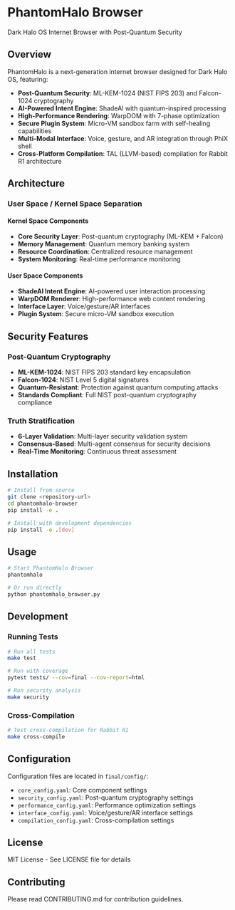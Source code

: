 # PhantomHalo Browser

Dark Halo OS Internet Browser with Post-Quantum Security

## Overview

PhantomHalo is a next-generation internet browser designed for Dark Halo OS, featuring:

- **Post-Quantum Security**: ML-KEM-1024 (NIST FIPS 203) and Falcon-1024 cryptography
- **AI-Powered Intent Engine**: ShadeAI with quantum-inspired processing
- **High-Performance Rendering**: WarpDOM with 7-phase optimization
- **Secure Plugin System**: Micro-VM sandbox farm with self-healing capabilities
- **Multi-Modal Interface**: Voice, gesture, and AR integration through PhiX shell
- **Cross-Platform Compilation**: TAL (LLVM-based) compilation for Rabbit R1 architecture

## Architecture

### User Space / Kernel Space Separation

#### Kernel Space Components
- **Core Security Layer**: Post-quantum cryptography (ML-KEM + Falcon)
- **Memory Management**: Quantum memory banking system
- **Resource Coordination**: Centralized resource management
- **System Monitoring**: Real-time performance monitoring

#### User Space Components
- **ShadeAI Intent Engine**: AI-powered user interaction processing
- **WarpDOM Renderer**: High-performance web content rendering
- **Interface Layer**: Voice/gesture/AR interfaces
- **Plugin System**: Secure micro-VM sandbox execution

## Security Features

### Post-Quantum Cryptography
- **ML-KEM-1024**: NIST FIPS 203 standard key encapsulation
- **Falcon-1024**: NIST Level 5 digital signatures
- **Quantum-Resistant**: Protection against quantum computing attacks
- **Standards Compliant**: Full NIST post-quantum cryptography compliance

### Truth Stratification
- **6-Layer Validation**: Multi-layer security validation system
- **Consensus-Based**: Multi-agent consensus for security decisions
- **Real-Time Monitoring**: Continuous threat assessment

## Installation

```bash
# Install from source
git clone <repository-url>
cd phantomhalo-browser
pip install -e .

# Install with development dependencies
pip install -e .[dev]
```

## Usage

```bash
# Start PhantomHalo Browser
phantomhalo

# Or run directly
python phantomhalo_browser.py
```

## Development

### Running Tests
```bash
# Run all tests
make test

# Run with coverage
pytest tests/ --cov=final --cov-report=html

# Run security analysis
make security
```

### Cross-Compilation
```bash
# Test cross-compilation for Rabbit R1
make cross-compile
```

## Configuration

Configuration files are located in `final/config/`:
- `core_config.yaml`: Core component settings
- `security_config.yaml`: Post-quantum cryptography settings
- `performance_config.yaml`: Performance optimization settings
- `interface_config.yaml`: Voice/gesture/AR interface settings
- `compilation_config.yaml`: Cross-compilation settings

## License

MIT License - See LICENSE file for details

## Contributing

Please read CONTRIBUTING.md for contribution guidelines.
